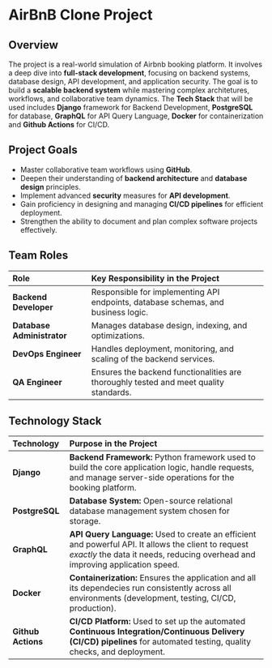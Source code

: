 # AirBnB Clone Project

## Overview
The project is a real-world simulation of Airbnb booking platform. It involves a deep dive into **full-stack development**, focusing on backend systems, database design, API development, and application security. The goal is to build a **scalable backend system** while mastering complex architetures, workflows, and collaborative team dynamics. The **Tech Stack**  that will be used includes **Django** framework for Backend Development, **PostgreSQL** for database, **GraphQL** for API Query Language, **Docker** for containerization and **Github Actions** for CI/CD.

## Project Goals 
* Master collaborative team workflows using **GitHub**.
* Deepen their understanding of **backend architecture** and **database design** principles.
* Implement advanced **security** measures for **API development**.
* Gain proficiency in designing and managing **CI/CD pipelines** for efficient deployment.
* Strengthen the ability to document and plan complex software projects effectively.

## Team Roles
| Role | Key Responsibility in the Project |
| :--- | :--- |
| **Backend Developer** | Responsible for implementing API endpoints, database schemas, and business logic. |
| **Database Administrator** | Manages database design, indexing, and optimizations. |
| **DevOps Engineer** | Handles deployment, monitoring, and scaling of the backend services. |
| **QA Engineer** | Ensures the backend functionalities are thoroughly tested and meet quality standards. |

## Technology Stack
| Technology | Purpose in the Project | 
| :--- | :--- |
| **Django** | **Backend Framework:** Python framework used to build the core application logic, handle requests, and manage server-side operations for the booking platform. |
| **PostgreSQL** | **Database System:**  Open-source relational database management system chosen for storage. |
| **GraphQL** | **API Query Language:** Used to create an efficient and powerful API. It allows the client to request *exactly* the data it needs, reducing overhead and improving application speed. |
| **Docker** | **Containerization:** Ensures the application and all its dependecies run consistently across all environments (development, testing, CI/CD, production). |
| **Github Actions** | **CI/CD Platform:** Used to set up the automated **Continuous Integration/Continuous Delivery (CI/CD) pipelines** for automated testing, quality checks, and deployment. |
